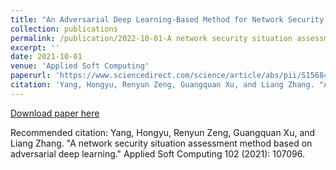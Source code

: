 ```yaml
---
title: "An Adversarial Deep Learning-Based Method for Network Security Situation Assessment"
collection: publications
permalink: /publication/2022-10-01-A network security situation assessment method based on adversarial deep learning
excerpt: ''
date: 2021-10-01
venue: 'Applied Soft Computing'
paperurl: 'https://www.sciencedirect.com/science/article/abs/pii/S1568494621000193'
citation: 'Yang, Hongyu, Renyun Zeng, Guangquan Xu, and Liang Zhang. "A network security situation assessment method based on adversarial deep learning." Applied Soft Computing 102 (2021): 107096.'
---
```


[Download paper here](https://www.sciencedirect.com/science/article/abs/pii/S1568494621000193)

Recommended citation: Yang, Hongyu, Renyun Zeng, Guangquan Xu, and Liang Zhang. "A network security situation assessment method based on adversarial deep learning." Applied Soft Computing 102 (2021): 107096.